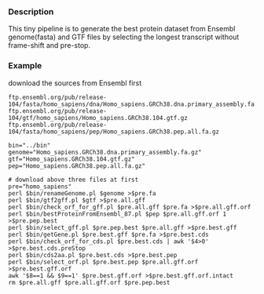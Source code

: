 ### Description

This tiny pipeline is to generate the best protein dataset from Ensembl genome(fasta) and GTF files by
selecting the longest transcript without frame-shift and pre-stop.

### Example

download the sources from Ensembl first

```text
ftp.ensembl.org/pub/release-104/fasta/homo_sapiens/dna/Homo_sapiens.GRCh38.dna.primary_assembly.fa.gz
ftp.ensembl.org/pub/release-104/gtf/homo_sapiens/Homo_sapiens.GRCh38.104.gtf.gz
ftp.ensembl.org/pub/release-104/fasta/homo_sapiens/pep/Homo_sapiens.GRCh38.pep.all.fa.gz
```

```shell
bin="../bin"
genome="Homo_sapiens.GRCh38.dna.primary_assembly.fa.gz"
gtf="Homo_sapiens.GRCh38.104.gtf.gz"
pep="Homo_sapiens.GRCh38.pep.all.fa.gz"

# download above three files at first
pre="homo_sapiens"
perl $bin/renameGenome.pl $genome >$pre.fa
perl $bin/gtf2gff.pl $gtf >$pre.all.gff
perl $bin/check_orf_for_gff.pl $pre.all.gff $pre.fa >$pre.all.gff.orf
perl $bin/bestProteinFromEnsembl_87.pl $pep $pre.all.gff.orf 1 >$pre.pep.best
perl $bin/select_gff.pl $pre.pep.best $pre.all.gff >$pre.best.gff
perl $bin/getGene.pl $pre.best.gff $pre.fa >$pre.best.cds
perl $bin/check_orf_for_cds.pl $pre.best.cds | awk '$4>0' >$pre.best.cds.preStop
perl $bin/cds2aa.pl $pre.best.cds >$pre.best.pep
perl $bin/select_orf.pl $pre.best.pep $pre.all.gff.orf >$pre.best.gff.orf
awk '$8==1 && $9==1' $pre.best.gff.orf >$pre.best.gff.orf.intact
rm $pre.all.gff $pre.all.gff.orf $pre.pep.best

```

